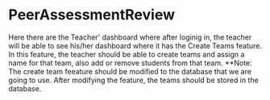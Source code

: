 # PeerAssessmentReview
Here there are the Teacher' dashboard where after loginig in, the teacher will be able to see his/her dashboard where it has the Create Teams feature. In this feature, the teacher should be able to create teams and assign a name for that team, also add or remove students from that team. 
**Note: The create team feeature should be modified to the database that we are going to use. After modifying the feature, the teams should be stored in the database.
